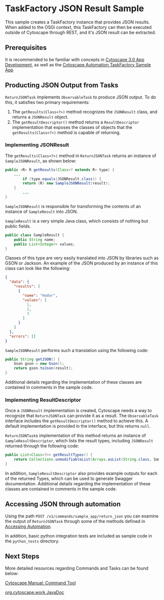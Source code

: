 # TaskFactory JSON Result Sample

This sample creates a TaskFactory instance that provides JSON results. When added to the OSGi context, this TaskFactory can then be executed outside of Cytoscape through REST, and it's JSON result can be extracted.

## Prerequisites

It is recommended to be familiar with concepts in [Cytoscape 3.0 App Development](http://wiki.cytoscape.org/Cytoscape_3/AppDeveloper), as well as the [Cytoscape Automation TaskFactory Sample App](https://github.com/cytoscape/cytoscape-automation/tree/master/for-app-developers/cy-automation-taskfactory-sample)

## Producting JSON Output from Tasks

```ReturnJSONTask``` implements ```ObservableTask``` to produce JSON output. To do this, it satisfies two primary requirements:

1. The ```getResults(Class<?>)``` method recognizes the ```JSONResult``` class, and returns a ```JSONResult``` object. 
2. The ```getResultDescriptor()``` method returns a ```ResultDescriptor``` implementation that exposes the classes of objects that the ```getResults(Class<?>)``` method is capable of returning.

### Implementing JSONResult

The ```getResults(Class<?>)``` method in ```ReturnJSONTask``` returns an instance of ```SampleJSONResult```, as shown below:

```java
public <R> R getResults(Class<? extends R> type) {
	...
        if (type.equals(JSONResult.class)) {
		return (R) new SampleJSONResult(result);
	}
        ...
}
```

```SampleJSONResult``` is responsible for transforming the contents of an instance of ```SampleResult``` into JSON.

```SampleResult``` is a very simple Java class, which consists of nothing but public fields.

```java
public class SampleResult {
	public String name;
	public List<Integer> values;
}
```
Classes of this type are very easily translated into JSON by libraries such as GSON or Jackson. An example of the JSON produced by an instance of this class can look like the following:

```json
{
  "data": {
    "results": [
      {
        "name": "Hodor",
        "values": [
          1,
          2,
          3
        ]
      }
    ]
  },
  "errors": []
}
```

```SampleJSONResult``` performs such a translation using the following code:

```java
public String getJSON() {
	Gson gson = new Gson();
	return gson.toJson(result);
}
```

Additional details regarding the implementation of these classes are contained in comments in the sample code.

### Implementing ResultDescriptor

Once a ```JSONResult``` implementation is created, Cytoscape needs a way to recognize that ```ReturnJSONTask``` can provide it as a result. The ```ObservableTask``` interface includes the ```getResultDescriptor()``` method to achieve this. A default implementation is provided in the interface, but this returns ```null```.

```ReturnJSONTask```s implementation of this method returns an instance of ```SampleResultDescriptor```, which lists the result types, including ```JSONResult``` returned through the following code:

```java
public List<Class<?>> getResultTypes() {
	return Collections.unmodifiableList(Arrays.asList(String.class, SampleResult.class, JSONResult.class));
}
```

In addition, ```SampleResultDescriptor``` also provides example outputs for each of the returned Types, which can be used to generate Swagger documentation. Additional details regarding the implementation of these classes are contained in comments in the sample code.

## Accessing JSON through automation

Using the path ```POST /v1/commands/sample_app/return_json``` you can examine the output of ```ReturnJSONTask``` through some of the methods defined in [Accessing Automation](https://github.com/cytoscape/cytoscape-automation/wiki/Accessing-Automation).

In addition, basic python integration tests are included as sample code in the ```python_tests``` directory.

## Next Steps

More detailed resources regarding Commands and Tasks can be found below:

[Cytoscape Manual: Command Tool](http://manual.cytoscape.org/en/stable/Command_Tool.html)

[org.cytoscape.work JavaDoc](http://code.cytoscape.org/jenkins/job/cytoscape-3-javadoc/javadoc/org/cytoscape/work/package-summary.html)

